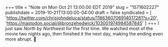 +++
title = "Note on Mon Oct 21 13:00:00 EDT 2019"
slug = "1571602227"
publishdate = 2019-10-21T13:00:00-04:00
draft = false
syndicated = [ 'https://twitter.com/chrisjohndeluca/status/1186360706914017281?s=20', 'https://mastodon.social/@bronzehedwick/103001974984587845' ]
+++
I just saw _North by Northwest_ for the first time. We watched most of the movie two nights ago, then finished it the next day, making the ending even more abrupt. 🍿
